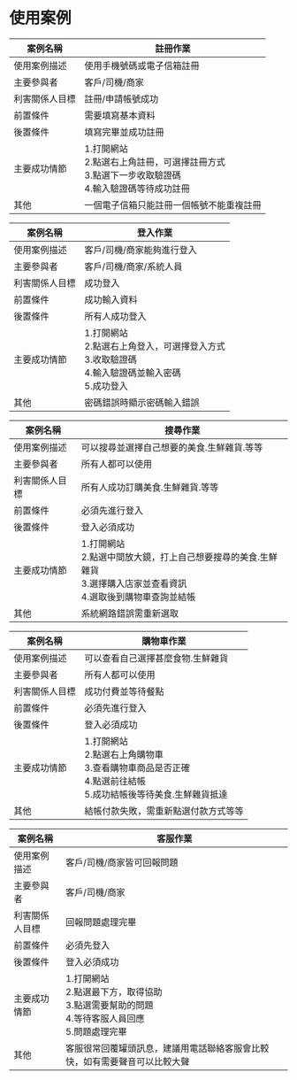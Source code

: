 # 使用案例
|案例名稱|註冊作業|
|---|---|
|使用案例描述|使用手機號碼或電子信箱註冊|
|主要參與者|客戶/司機/商家|
|利害關係人目標|註冊/申請帳號成功|
|前置條件|需要填寫基本資料|
|後置條件|填寫完畢並成功註冊|
|主要成功情節|1.打開網站<br>2.點選右上角註冊，可選擇註冊方式<br>3.點選下一步收取驗證碼<br>4.輸入驗證碼等待成功註冊|
|其他|一個電子信箱只能註冊一個帳號不能重複註冊|

|案例名稱|登入作業|
|---|---|
|使用案例描述|客戶/司機/商家能夠進行登入|
|主要參與者|客戶/司機/商家/系統人員|
|利害關係人目標|成功登入|
|前置條件|成功輸入資料|
|後置條件|所有人成功登入|
|主要成功情節|1.打開網站<br>2.點選右上角登入，可選擇登入方式<br>3.收取驗證碼<br>4.輸入驗證碼並輸入密碼<br>5.成功登入|
|其他|密碼錯誤時顯示密碼輸入錯誤|

|案例名稱|搜尋作業|
|---|---|
|使用案例描述|可以搜尋並選擇自己想要的美食.生鮮雜貨.等等|
|主要參與者|所有人都可以使用|
|利害關係人目標|所有人成功訂購美食.生鮮雜貨.等等|
|前置條件|必須先進行登入|
|後置條件|登入必須成功|
|主要成功情節|1.打開網站<br>2.點選中間放大鏡，打上自己想要搜尋的美食.生鮮雜貨<br>3.選擇購入店家並查看資訊<br>4.選取後到購物車查詢並結帳|
|其他|系統網路錯誤需重新選取|

|案例名稱|購物車作業|
|---|---|
|使用案例描述|可以查看自己選擇甚麼食物.生鮮雜貨|
|主要參與者|所有人都可以使用|
|利害關係人目標|成功付費並等待餐點|
|前置條件|必須先進行登入|
|後置條件|登入必須成功|
|主要成功情節|1.打開網站<br>2.點選右上角購物車<br>3.查看購物車商品是否正確<br>4.點選前往結帳<br>5.成功結帳後等待美食.生鮮雜貨抵達|
|其他|結帳付款失敗，需重新點選付款方式等等|

|案例名稱|客服作業|
|---|---|
|使用案例描述|客戶/司機/商家皆可回報問題|
|主要參與者|客戶/司機/商家|
|利害關係人目標|回報問題處理完畢|
|前置條件|必須先登入|
|後置條件|登入必須成功|
|主要成功情節|1.打開網站<br>2.點選最下方，取得協助<br>3.點選需要幫助的問題<br>4.等待客服人員回應<br>5.問題處理完畢|
|其他|客服很常回覆罐頭訊息，建議用電話聯絡客服會比較快，如有需要聲音可以比較大聲|